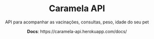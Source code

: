 <h1 align="center">Caramela API</h1>
<p align="center">API para acompanhar as vacinações, consultas, peso, idade do seu pet</p>
<p align="center"><b>Docs</b>: https://caramela-api.herokuapp.com/docs/</p>
